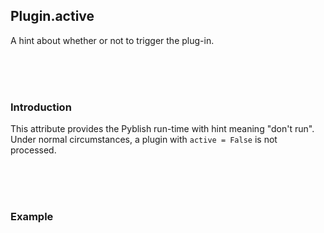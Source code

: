 ## Plugin.active

A hint about whether or not to trigger the plug-in.

<br>
<br>
<br>

### Introduction

This attribute provides the Pyblish run-time with hint meaning "don't run". Under normal circumstances, a plugin with `active = False` is not processed.

<br>
<br>
<br>

### Example
